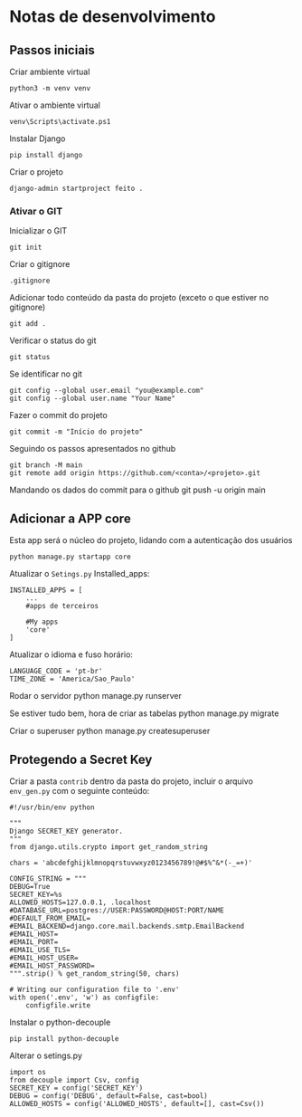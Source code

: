 # Notas de desenvolvimento

## Passos iniciais
Criar ambiente virtual

    python3 -m venv venv

Ativar o ambiente virtual

    venv\Scripts\activate.ps1

Instalar Django

    pip install django

Criar o projeto

    django-admin startproject feito .

### Ativar o GIT

Inicializar o GIT

    git init

Criar o gitignore

    .gitignore

Adicionar todo conteúdo da pasta do projeto (exceto o que estiver no gitignore)

    git add .

Verificar o status do git

    git status

Se identificar no git

    git config --global user.email "you@example.com"
    git config --global user.name "Your Name"

Fazer o commit do projeto

    git commit -m "Início do projeto"

Seguindo os passos apresentados no github

    git branch -M main
    git remote add origin https://github.com/<conta>/<projeto>.git

Mandando os dados do commit para o github
    git push -u origin main
    
## Adicionar a APP core
Esta app será o núcleo do projeto, lidando com a autenticação dos usuários

    python manage.py startapp core

Atualizar o `Setings.py` Installed_apps:

    INSTALLED_APPS = [
        ...
        #apps de terceiros

        #My apps
        'core'
    ]

Atualizar o idioma e fuso horário:

    LANGUAGE_CODE = 'pt-br'
    TIME_ZONE = 'America/Sao_Paulo'

Rodar o servidor
    python manage.py runserver

Se estiver tudo bem, hora de criar as tabelas
    python manage.py migrate

Criar o superuser
    python manage.py createsuperuser

## Protegendo a Secret Key

Criar a pasta `contrib` dentro da pasta do projeto, incluir o arquivo `env_gen.py` com o seguinte conteúdo:

    #!/usr/bin/env python

    """
    Django SECRET_KEY generator.
    """
    from django.utils.crypto import get_random_string

    chars = 'abcdefghijklmnopqrstuvwxyz0123456789!@#$%^&*(-_=+)'

    CONFIG_STRING = """
    DEBUG=True
    SECRET_KEY=%s
    ALLOWED_HOSTS=127.0.0.1, .localhost
    #DATABASE_URL=postgres://USER:PASSWORD@HOST:PORT/NAME
    #DEFAULT_FROM_EMAIL=
    #EMAIL_BACKEND=django.core.mail.backends.smtp.EmailBackend
    #EMAIL_HOST=
    #EMAIL_PORT=
    #EMAIL_USE_TLS=
    #EMAIL_HOST_USER=
    #EMAIL_HOST_PASSWORD=
    """.strip() % get_random_string(50, chars)

    # Writing our configuration file to '.env'
    with open('.env', 'w') as configfile:
        configfile.write

Instalar o python-decouple

    pip install python-decouple

Alterar o setings.py

    import os
    from decouple import Csv, config
    SECRET_KEY = config('SECRET_KEY')
    DEBUG = config('DEBUG', default=False, cast=bool)
    ALLOWED_HOSTS = config('ALLOWED_HOSTS', default=[], cast=Csv())


